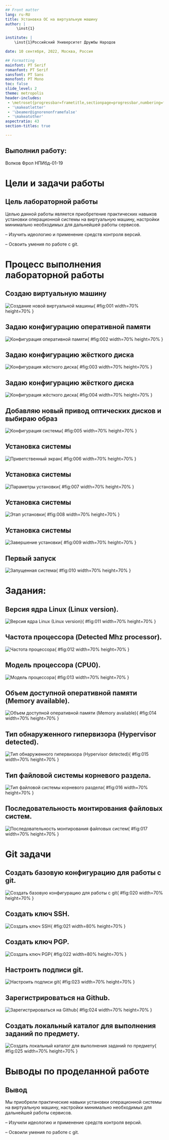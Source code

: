 ```yaml
---
## Front matter
lang: ru-RU
title: Установка ОС на виртуальную машину
author: |
	 \inst{1}

institute: |
	\inst{1}Российский Университет Дружбы Народов

date: 10 сентября, 2022, Москва, Россия

## Formatting
mainfont: PT Serif
romanfont: PT Serif
sansfont: PT Sans
monofont: PT Mono
toc: false
slide_level: 2
theme: metropolis
header-includes:
 - \metroset{progressbar=frametitle,sectionpage=progressbar,numbering=fraction}
 - '\makeatletter'
 - '\beamer@ignorenonframefalse'
 - '\makeatother'
aspectratio: 43
section-titles: true

---
```


## Выполнил работу:
Волков Фрол НПИбд-01-19

# Цели и задачи работы

## Цель лабораторной работы

Целью данной работы является приобретение практических навыков установки операционной системы на виртуальную машину, настройки минимально необходимых для дальнейшей работы сервисов.

– Изучить идеологию и применение средств контроля версий.

– Освоить умения по работе с git.

# Процесс выполнения лабораторной работы

## Создаю виртуальную машину

![Создание новой виртуальной машины](image/01.png){ #fig:001 width=70% height=70% }

## Задаю конфигурацию оперативной памяти

![Конфигурация оперативной памяти](image/02.png){ #fig:002 width=70% height=70% }

## Задаю конфигурацию жёсткого диска

![Конфигурация жёсткого диска](image/03.png){ #fig:003 width=70% height=70% }

## Задаю конфигурацию жёсткого диска

![Конфигурация жёсткого диска](image/04.png){ #fig:004 width=70% height=70% }

## Добавляю новый привод оптических дисков и выбираю образ

![Конфигурация системы](image/05.png){ #fig:005 width=70% height=70% }

## Установка системы

![Приветственный экран](image/06.png){ #fig:006 width=70% height=70% }

## Установка системы

![Параметры установки](image/07.png){ #fig:007 width=70% height=70% }

## Установка системы

![Этап установки](image/08.png){ #fig:008 width=70% height=70% }

## Установка системы

![Завершение установки](image/09.png){ #fig:009 width=70% height=70% }

## Первый запуск

![Запущенная система](image/10.png){ #fig:010 width=70% height=70% }

# Задания:

## Версия ядра Linux (Linux version).

![Версия ядра Linux (Linux version)](image/11.png){ #fig:011 width=70% height=70% }

## Частота процессора (Detected Mhz processor).

![Частота процессора](image/12.png){ #fig:012 width=70% height=70% }

## Модель процессора (CPU0).

![Модель процессора](image/13.png){ #fig:013 width=70% height=70% }

## Объем доступной оперативной памяти (Memory available).

![Объем доступной оперативной памяти (Memory available)](image/14.png){ #fig:014 width=70% height=70% }

## Тип обнаруженного гипервизора (Hypervisor detected).

![Тип обнаруженного гипервизора (Hypervisor detected)](image/15.png){
	#fig:015 width=70% height=70% }
## Тип файловой системы корневого раздела.

![Тип файловой системы корневого раздела](image/16.png){ #fig:016 width=70% height=70% }

## Последовательность монтирования файловых систем.
![Последовательность монтирования файловых систем](image/17.png){ #fig:017 width=70% height=70% }

# Git задачи

## Создать базовую конфигурацию для работы с git.

![Создать базовую конфигурацию для работы с git](image/20.png){ #fig:020 width=70% height=70% }

## Создать ключ SSH.

![Создать ключ SSH](image/21.png){
	#fig:021 width=80% height=70% }

## Создать ключ PGP.

![Создать ключ PGP](image/22.png){
	#fig:022 width=80% height=70% }

## Настроить подписи git.

![Настроить подписи git](image/23.png){ #fig:023 width=70% height=70% }

## Зарегистрироваться на Github.

![Зарегистрироваться на Github](image/24.png){ #fig:024 width=70% height=70% }

## Создать локальный каталог для выполнения заданий по предмету.

![Создать локальный каталог для выполнения заданий по предмету](image/25.png){ #fig:025 width=70% height=70% }

# Выводы по проделанной работе

## Вывод

Мы приобрели практические навыки установки операционной системы на виртуальную машину, настройки минимально необходимых для дальнейшей работы сервисов.

– Изучили идеологию и применение средств контроля версий.

– Освоили умения по работе с git.
